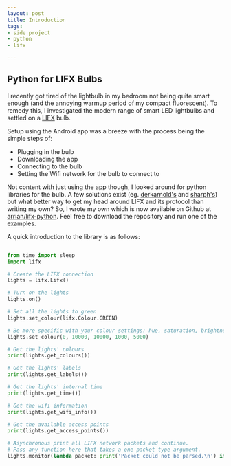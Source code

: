 ```yaml
---
layout: post
title: Introduction 
tags:
- side project
- python
- lifx

---
```


## Python for LIFX Bulbs 

I recently got tired of the lightbulb in my bedroom not being quite smart enough (and the annoying warmup period of my compact fluorescent). To remedy this, I investigated the modern range of smart LED lightbulbs and settled on a [LIFX](http://lifx.co/) bulb.

Setup using the Android app was a breeze with the process being the simple steps of: 
-   Plugging in the bulb
-   Downloading the app
-   Connecting to the bulb
-   Setting the Wifi network for the bulb to connect to

Not content with just using the app though, I looked around for python libraries for the bulb. A few solutions exist (eg. [derkarnold's](https://github.com/derkarnold/pylifx) and [sharph's](https://github.com/sharph/lifx-python)) but what better way to get my head around LIFX and its protocol than writing my own? So, I wrote my own which is now available on Github at [arrian/lifx-python](https://github.com/arrian/lifx-python). Feel free to download the repository and run one of the examples.

A quick introduction to the library is as follows:
```python

from time import sleep
import lifx

# Create the LIFX connection
lights = lifx.Lifx()

# Turn on the lights
lights.on()

# Set all the lights to green
lights.set_colour(lifx.Colour.GREEN)

# Be more specific with your colour settings: hue, saturation, brightness, kelvin, transition_duration
lights.set_colour(0, 10000, 10000, 1000, 5000)

# Get the lights' colours
print(lights.get_colours())

# Get the lights' labels
print(lights.get_labels())

# Get the lights' internal time
print(lights.get_time())

# Get the wifi information
print(lights.get_wifi_info())

# Get the available access points
print(lights.get_access_points())

# Asynchronous print all LIFX network packets and continue.
# Pass any function here that takes a one packet type argument.
lights.monitor(lambda packet: print('Packet could not be parsed.\n') if packet is None else print(str(packet) + '\n'))

```
